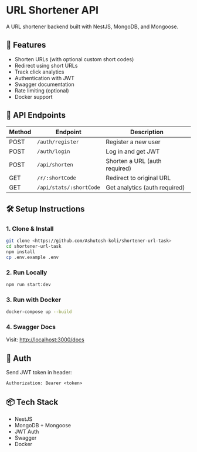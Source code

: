 # URL Shortener API

A URL shortener backend built with NestJS, MongoDB, and Mongoose.

## 🔧 Features
- Shorten URLs (with optional custom short codes)
- Redirect using short URLs
- Track click analytics
- Authentication with JWT
- Swagger documentation
- Rate limiting (optional)
- Docker support

## 🧪 API Endpoints

| Method | Endpoint | Description |
|--------|----------|-------------|
| POST   | `/auth/register` | Register a new user |
| POST   | `/auth/login`    | Log in and get JWT |
| POST   | `/api/shorten`   | Shorten a URL (auth required) |
| GET    | `/r/:shortCode`  | Redirect to original URL |
| GET    | `/api/stats/:shortCode` | Get analytics (auth required) |

## 🛠 Setup Instructions

### 1. Clone & Install
```bash
git clone <https://github.com/Ashutosh-koli/shortener-url-task>
cd shortener-url-task
npm install
cp .env.example .env
```

### 2. Run Locally
```bash
npm run start:dev
```

### 3. Run with Docker
```bash
docker-compose up --build
```

### 4. Swagger Docs
Visit: [http://localhost:3000/docs](http://localhost:3000/docs)

## 🔐 Auth
Send JWT token in header:
```
Authorization: Bearer <token>
```

## 📦 Tech Stack
- NestJS
- MongoDB + Mongoose
- JWT Auth
- Swagger
- Docker



